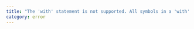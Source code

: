 ```yaml
---
title: "The 'with' statement is not supported. All symbols in a 'with' block will have type 'any'."
category: error
---
```

